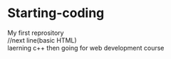 # Starting-coding
My first reprository
<br>  //next line(basic HTML)<br>
laerning c++ then going for web development course


